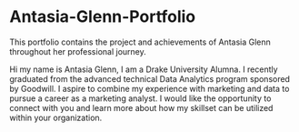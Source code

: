 # Antasia-Glenn-Portfolio
This portfolio contains the project and achievements of Antasia Glenn throughout her professional journey.

Hi my name is Antasia Glenn, I am a Drake University Alumna. I recently graduated from the advanced technical Data Analytics program sponsored by Goodwill. I aspire to combine my experience with marketing and data to pursue a career as a marketing analyst. I would like the opportunity to connect with you and learn more about how my skillset can be utilized within your organization. 
